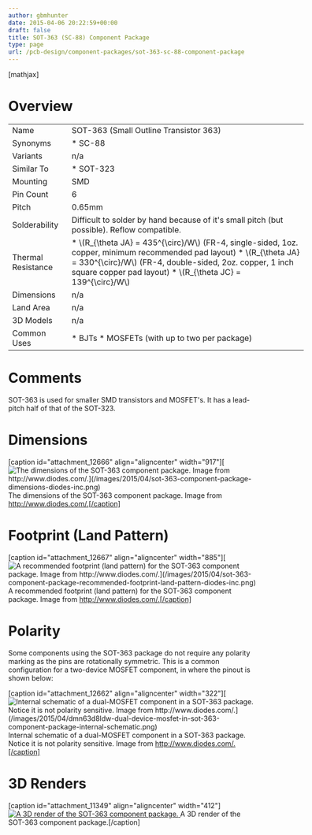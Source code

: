 ```yaml
---
author: gbmhunter
date: 2015-04-06 20:22:59+00:00
draft: false
title: SOT-363 (SC-88) Component Package
type: page
url: /pcb-design/component-packages/sot-363-sc-88-component-package
---
```


[mathjax]

# Overview

<table style="width: 600px;" ><tbody ><tr >
<td >Name
</td>
<td >SOT-363 (Small Outline Transistor 363)
</td></tr><tr >
<td >Synonyms
</td>
<td >  * SC-88
</td></tr><tr >
<td >Variants
</td>
<td >n/a
</td></tr><tr >
<td >Similar To
</td>
<td >  * SOT-323
</td></tr><tr >
<td >Mounting
</td>
<td >SMD
</td></tr><tr >
<td >Pin Count
</td>
<td >6
</td></tr><tr >
<td >Pitch
</td>
<td >0.65mm
</td></tr><tr >
<td >Solderability
</td>
<td >Difficult to solder by hand because of it's small pitch (but possible). Reflow compatible.
</td></tr><tr >
<td >Thermal Resistance
</td>
<td >  * \(R_{\theta JA} = 435^{\circ}/W\) (FR-4, single-sided, 1oz. copper, minimum recommended pad layout)  * \(R_{\theta JA} = 330^{\circ}/W\) (FR-4, double-sided, 2oz. copper, 1 inch square copper pad layout)  * \(R_{\theta JC} = 139^{\circ}/W\)
</td></tr><tr >
<td >Dimensions
</td>
<td >n/a
</td></tr><tr >
<td >Land Area
</td>
<td >n/a
</td></tr><tr >
<td >3D Models
</td>
<td >n/a
</td></tr><tr >
<td >Common Uses
</td>
<td >  * BJTs  * MOSFETs (with up to two per package)
</td></tr></tbody></table>

# Comments

SOT-363 is used for smaller SMD transistors and MOSFET's. It has a lead-pitch half of that of the SOT-323.

# Dimensions

[caption id="attachment_12666" align="aligncenter" width="917"][![The dimensions of the SOT-363 component package. Image from http://www.diodes.com/.](/images/2015/04/sot-363-component-package-dimensions-diodes-inc.png)
](/images/2015/04/sot-363-component-package-dimensions-diodes-inc.png) The dimensions of the SOT-363 component package. Image from http://www.diodes.com/.[/caption]

# Footprint (Land Pattern)

[caption id="attachment_12667" align="aligncenter" width="885"][![A recommended footprint (land pattern) for the SOT-363 component package. Image from http://www.diodes.com/.](/images/2015/04/sot-363-component-package-recommended-footprint-land-pattern-diodes-inc.png)
](/images/2015/04/sot-363-component-package-recommended-footprint-land-pattern-diodes-inc.png) A recommended footprint (land pattern) for the SOT-363 component package. Image from http://www.diodes.com/.[/caption]

# Polarity

Some components using the SOT-363 package do not require any polarity marking as the pins are rotationally symmetric. This is a common configuration for a two-device MOSFET component, in where the pinout is shown below:

[caption id="attachment_12662" align="aligncenter" width="322"][![Internal schematic of a dual-MOSFET component in a SOT-363 package. Notice it is not polarity sensitive. Image from http://www.diodes.com/.](/images/2015/04/dmn63d8ldw-dual-device-mosfet-in-sot-363-component-package-internal-schematic.png)
](/images/2015/04/dmn63d8ldw-dual-device-mosfet-in-sot-363-component-package-internal-schematic.png) Internal schematic of a dual-MOSFET component in a SOT-363 package. Notice it is not polarity sensitive. Image from http://www.diodes.com/.[/caption]

# 3D Renders

[caption id="attachment_11349" align="aligncenter" width="412"][![A 3D render of the SOT-363 component package.](/images/2015/04/sot-363-component-package-3d-render.jpg)
](/images/2015/04/sot-363-component-package-3d-render.jpg) A 3D render of the SOT-363 component package.[/caption]
